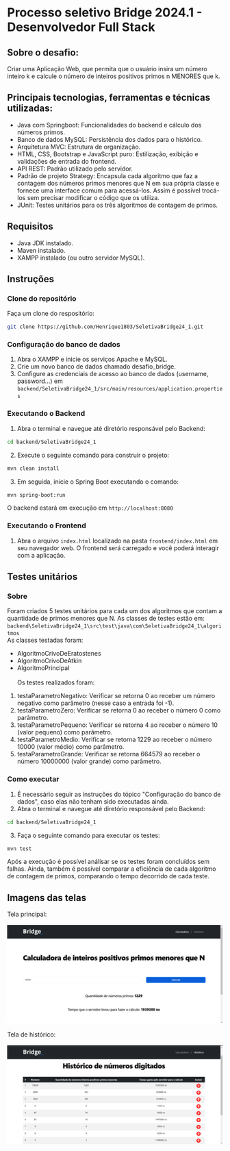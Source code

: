 # Processo seletivo Bridge 2024.1 - Desenvolvedor Full Stack 

## Sobre o desafio:

Criar uma Aplicação Web, que permita que o usuário insira um número
inteiro k e calcule o número de inteiros positivos primos n MENORES que k.

## Principais tecnologias, ferramentas e técnicas utilizadas:
- Java com Springboot: Funcionalidades do backend e cálculo dos números primos.
- Banco de dados MySQL: Persistência dos dados para o histórico.
- Arquitetura MVC: Estrutura de organização.
- HTML, CSS, Bootstrap e JavaScript puro: Estilização, exibição e validações de entrada do frontend.
- API REST: Padrão utilizado pelo servidor.
- Padrão de projeto Strategy: Encapsula cada algoritmo que faz a contagem dos números primos menores que N em sua própria classe
e fornece uma interface comum para acessá-los. Assim é possível trocá-los sem precisar modificar o código que os utiliza.
- JUnit: Testes unitários para os três algoritmos de contagem de primos.

## Requisitos
- Java JDK instalado.
- Maven instalado.
- XAMPP instalado (ou outro servidor MySQL).

## Instruções
### Clone do repositório
Faça um clone do respositório: 
```bash
git clone https://github.com/Henrique1803/SeletivaBridge24_1.git
```
### Configuração do banco de dados
1. Abra o XAMPP e inicie os serviços Apache e MySQL.
2. Crie um novo banco de dados chamado desafio_bridge.
3. Configure as credenciais de acesso ao banco de dados (username, password...) em `backend/SeletivaBridge24_1/src/main/resources/application.properties`

### Executando o Backend
1. Abra o terminal e navegue até diretório responsável pelo Backend:
```bash
cd backend/SeletivaBridge24_1
```
2. Execute o seguinte comando para construir o projeto:
```bash
mvn clean install
```
3. Em seguida, inicie o Spring Boot executando o comando:
```bash
mvn spring-boot:run
```
O backend estará em execução em `http://localhost:8080`

### Executando o Frontend
1. Abra o arquivo `index.html` localizado na pasta `frontend/index.html` em seu navegador web.
O frontend será carregado e você poderá interagir com a aplicação.

## Testes unitários
### Sobre
Foram criados 5 testes unitários para cada um dos algoritmos que contam a quantidade de primos menores que N.
As classes de testes estão em: `backend\SeletivaBridge24_1\src\test\java\com\SeletivaBridge24_1\algoritmos`<br>
As classes testadas foram:
- AlgoritmoCrivoDeEratostenes
- AlgoritmoCrivoDeAtkin
- AlgoritmoPrincipal
<br><br>Os testes realizados foram:
1. testaParametroNegativo: Verificar se retorna 0 ao receber um número negativo como parâmetro (nesse caso a entrada foi -1).
2. testaParametroZero: Verificar se retorna 0 ao receber o número 0 como parâmetro.
3. testaParametroPequeno: Verificar se retorna 4 ao receber o número 10 (valor pequeno) como parâmetro.
4. testaParametroMedio: Verificar se retorna 1229 ao receber o número 10000 (valor médio) como parâmetro.
5. testaParametroGrande: Verificar se retorna 664579 ao receber o número 10000000 (valor grande) como parâmetro.
### Como executar
1. É necessário seguir as instruções do tópico "Configuração do banco de dados", caso elas não tenham sido executadas ainda.
2. Abra o terminal e navegue até diretório responsável pelo Backend:
```bash
cd backend/SeletivaBridge24_1
```
3. Faça o seguinte comando para executar os testes:
```bash
mvn test
```
Após a execução é possível análisar se os testes foram concluídos sem falhas. Ainda, também é possível
comparar a eficiência de cada algoritmo de contagem de primos, comparando o tempo decorrido de cada teste.

## Imagens das telas

Tela principal:<br><br>
![Print da tela de index.html](print_telas/index.png)  

Tela de histórico:<br><br>
![Print da tela de historico.html](print_telas/historico.png)
